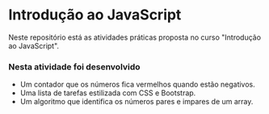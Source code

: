 # Introdução ao JavaScript

Neste repositório está as atividades práticas proposta no curso "Introdução ao JavaScript". 

### Nesta atividade foi desenvolvido

- Um contador que os números fica vermelhos quando estão negativos. 
- Uma lista de tarefas estilizada com CSS e Bootstrap.
- Um algoritmo que identifica os números pares e impares de um array.
